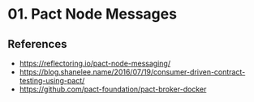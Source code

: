 # 01. Pact Node Messages

## References

- https://reflectoring.io/pact-node-messaging/
- https://blog.shanelee.name/2016/07/19/consumer-driven-contract-testing-using-pact/
- https://github.com/pact-foundation/pact-broker-docker
